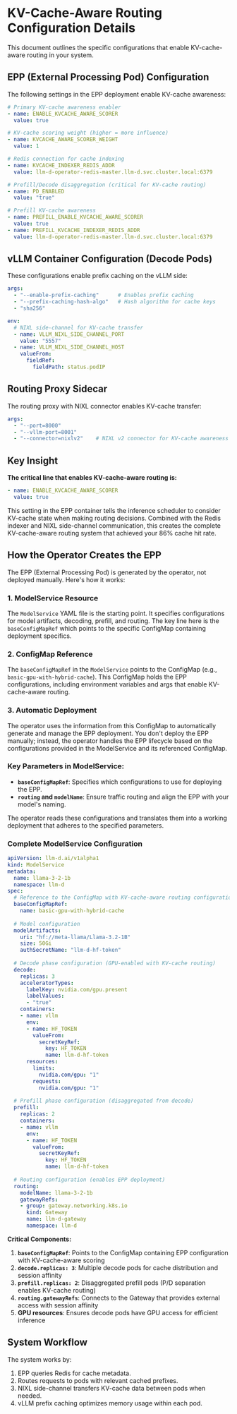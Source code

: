 # KV-Cache-Aware Routing Configuration Details

This document outlines the specific configurations that enable KV-cache-aware routing in your system.

## EPP (External Processing Pod) Configuration
The following settings in the EPP deployment enable KV-cache awareness:

```yaml
# Primary KV-cache awareness enabler
- name: ENABLE_KVCACHE_AWARE_SCORER
  value: true

# KV-cache scoring weight (higher = more influence)
- name: KVCACHE_AWARE_SCORER_WEIGHT
  value: 1

# Redis connection for cache indexing
- name: KVCACHE_INDEXER_REDIS_ADDR
  value: llm-d-operator-redis-master.llm-d.svc.cluster.local:6379

# Prefill/Decode disaggregation (critical for KV-cache routing)
- name: PD_ENABLED
  value: "true"

# Prefill KV-cache awareness
- name: PREFILL_ENABLE_KVCACHE_AWARE_SCORER
  value: true
- name: PREFILL_KVCACHE_INDEXER_REDIS_ADDR
  value: llm-d-operator-redis-master.llm-d.svc.cluster.local:6379
```

## vLLM Container Configuration (Decode Pods)
These configurations enable prefix caching on the vLLM side:

```yaml
args:
  - "--enable-prefix-caching"      # Enables prefix caching
  - "--prefix-caching-hash-algo"   # Hash algorithm for cache keys
  - "sha256"

env:
  # NIXL side-channel for KV-cache transfer
  - name: VLLM_NIXL_SIDE_CHANNEL_PORT
    value: "5557"
  - name: VLLM_NIXL_SIDE_CHANNEL_HOST
    valueFrom:
      fieldRef:
        fieldPath: status.podIP
```

## Routing Proxy Sidecar
The routing proxy with NIXL connector enables KV-cache transfer:

```yaml
args:
  - "--port=8000"
  - "--vllm-port=8001"
  - "--connector=nixlv2"    # NIXL v2 connector for KV-cache awareness
```

## Key Insight
**The critical line that enables KV-cache-aware routing is:**
```yaml
- name: ENABLE_KVCACHE_AWARE_SCORER
  value: true
```
This setting in the EPP container tells the inference scheduler to consider KV-cache state when making routing decisions. Combined with the Redis indexer and NIXL side-channel communication, this creates the complete KV-cache-aware routing system that achieved your 86% cache hit rate.

## How the Operator Creates the EPP

The EPP (External Processing Pod) is generated by the operator, not deployed manually. Here's how it works:

### 1. ModelService Resource
The `ModelService` YAML file is the starting point. It specifies configurations for model artifacts, decoding, prefill, and routing. The key line here is the `baseConfigMapRef` which points to the specific ConfigMap containing deployment specifics.

### 2. ConfigMap Reference
The `baseConfigMapRef` in the `ModelService` points to the ConfigMap (e.g., `basic-gpu-with-hybrid-cache`). This ConfigMap holds the EPP configurations, including environment variables and args that enable KV-cache-aware routing.

### 3. Automatic Deployment
The operator uses the information from this ConfigMap to automatically generate and manage the EPP deployment. You don't deploy the EPP manually; instead, the operator handles the EPP lifecycle based on the configurations provided in the ModelService and its referenced ConfigMap.

### Key Parameters in ModelService:
- **`baseConfigMapRef`**: Specifies which configurations to use for deploying the EPP.
- **`routing` and `modelName`**: Ensure traffic routing and align the EPP with your model's naming.

The operator reads these configurations and translates them into a working deployment that adheres to the specified parameters.

### Complete ModelService Configuration

```yaml
apiVersion: llm-d.ai/v1alpha1
kind: ModelService
metadata:
  name: llama-3-2-1b
  namespace: llm-d
spec:
  # Reference to the ConfigMap with KV-cache-aware routing configurations
  baseConfigMapRef:
    name: basic-gpu-with-hybrid-cache
  
  # Model configuration
  modelArtifacts:
    uri: "hf://meta-llama/Llama-3.2-1B"
    size: 50Gi
    authSecretName: "llm-d-hf-token"
  
  # Decode phase configuration (GPU-enabled with KV-cache routing)
  decode:
    replicas: 3
    acceleratorTypes:
      labelKey: nvidia.com/gpu.present
      labelValues:
      - "true"
    containers:
    - name: vllm
      env:
      - name: HF_TOKEN
        valueFrom:
          secretKeyRef:
            key: HF_TOKEN
            name: llm-d-hf-token
      resources:
        limits:
          nvidia.com/gpu: "1"
        requests:
          nvidia.com/gpu: "1"
  
  # Prefill phase configuration (disaggregated from decode)
  prefill:
    replicas: 2
    containers:
    - name: vllm
      env:
      - name: HF_TOKEN
        valueFrom:
          secretKeyRef:
            key: HF_TOKEN
            name: llm-d-hf-token
  
  # Routing configuration (enables EPP deployment)
  routing:
    modelName: llama-3-2-1b
    gatewayRefs:
    - group: gateway.networking.k8s.io
      kind: Gateway
      name: llm-d-gateway
      namespace: llm-d
```

**Critical Components:**
1. **`baseConfigMapRef`**: Points to the ConfigMap containing EPP configuration with KV-cache-aware scoring
2. **`decode.replicas: 3`**: Multiple decode pods for cache distribution and session affinity
3. **`prefill.replicas: 2`**: Disaggregated prefill pods (P/D separation enables KV-cache routing)
4. **`routing.gatewayRefs`**: Connects to the Gateway that provides external access with session affinity
5. **GPU resources**: Ensures decode pods have GPU access for efficient inference

## System Workflow
The system works by:

1. EPP queries Redis for cache metadata.
2. Routes requests to pods with relevant cached prefixes.
3. NIXL side-channel transfers KV-cache data between pods when needed.
4. vLLM prefix caching optimizes memory usage within each pod.
